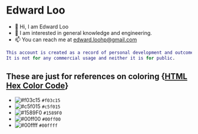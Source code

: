 # **Edward Loo**

- 👋 Hi, I am Edward Loo
- 👀 I am interested in general knowledge and engineering.
- 📫 You can reach me at edward.loohp@gmail.com

```MATLAB
This account is created as a record of personal development and outcome.
It is not for any commercial usage and neither it is for public.
```

## These are just for references on coloring  {[HTML Hex Color Code](https://www.geeksforgeeks.org/html-hex-color-codes/)}
- ![#f03c15](https://via.placeholder.com/15/f03c15/000000?text=+) `#f03c15`
- ![#c5f015](https://via.placeholder.com/15/c5f015/000000?text=+) `#c5f015`
- ![#1589F0](https://via.placeholder.com/15/1589F0/000000?text=+) `#1589F0`
- ![#00ff00](https://via.placeholder.com/15/00ff00/000000?text=+) `#00ff00`
- ![#00ffff](https://via.placeholder.com/15/00ffff/000000?text=+) `#00ffff`



<!---
edwardloo/edwardloo is a ✨ special ✨ repository because its `README.md` (this file) appears on your GitHub profile.
You can click the Preview link to take a look at your changes.
--->
